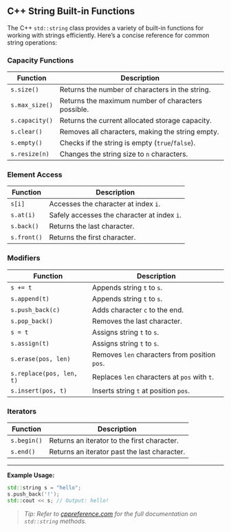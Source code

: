 ## C++ String Built-in Functions

The C++ `std::string` class provides a variety of built-in functions for working with strings efficiently. Here’s a concise reference for common string operations:

### Capacity Functions

| Function         | Description                                         |
|------------------|-----------------------------------------------------|
| `s.size()`       | Returns the number of characters in the string.     |
| `s.max_size()`   | Returns the maximum number of characters possible.  |
| `s.capacity()`   | Returns the current allocated storage capacity.     |
| `s.clear()`      | Removes all characters, making the string empty.    |
| `s.empty()`      | Checks if the string is empty (`true`/`false`).     |
| `s.resize(n)`    | Changes the string size to `n` characters.          |

### Element Access

| Function         | Description                                         |
|------------------|-----------------------------------------------------|
| `s[i]`           | Accesses the character at index `i`.                |
| `s.at(i)`        | Safely accesses the character at index `i`.         |
| `s.back()`       | Returns the last character.                         |
| `s.front()`      | Returns the first character.                        |

### Modifiers

| Function             | Description                                       |
|----------------------|---------------------------------------------------|
| `s += t`             | Appends string `t` to `s`.                        |
| `s.append(t)`        | Appends string `t` to `s`.                        |
| `s.push_back(c)`     | Adds character `c` to the end.                    |
| `s.pop_back()`       | Removes the last character.                       |
| `s = t`              | Assigns string `t` to `s`.                        |
| `s.assign(t)`        | Assigns string `t` to `s`.                        |
| `s.erase(pos, len)`  | Removes `len` characters from position `pos`.     |
| `s.replace(pos, len, t)` | Replaces `len` characters at `pos` with `t`.  |
| `s.insert(pos, t)`   | Inserts string `t` at position `pos`.             |

### Iterators

| Function         | Description                                             |
|------------------|--------------------------------------------------------|
| `s.begin()`      | Returns an iterator to the first character.            |
| `s.end()`        | Returns an iterator past the last character.           |

---

**Example Usage:**
```cpp
std::string s = "hello";
s.push_back('!');
std::cout << s; // Output: hello!
```

> *Tip: Refer to [cppreference.com](https://en.cppreference.com/w/cpp/string/basic_string) for the full documentation on `std::string` methods.*
